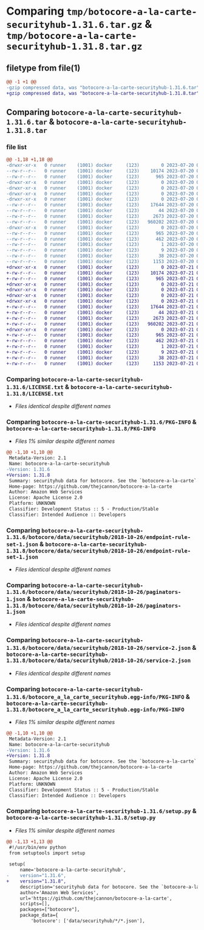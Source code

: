 # Comparing `tmp/botocore-a-la-carte-securityhub-1.31.6.tar.gz` & `tmp/botocore-a-la-carte-securityhub-1.31.8.tar.gz`

## filetype from file(1)

```diff
@@ -1 +1 @@
-gzip compressed data, was "botocore-a-la-carte-securityhub-1.31.6.tar", last modified: Thu Jul 20 01:20:47 2023, max compression
+gzip compressed data, was "botocore-a-la-carte-securityhub-1.31.8.tar", last modified: Fri Jul 21 01:21:57 2023, max compression
```

## Comparing `botocore-a-la-carte-securityhub-1.31.6.tar` & `botocore-a-la-carte-securityhub-1.31.8.tar`

### file list

```diff
@@ -1,18 +1,18 @@
-drwxr-xr-x   0 runner    (1001) docker     (123)        0 2023-07-20 01:20:47.378933 botocore-a-la-carte-securityhub-1.31.6/
--rw-r--r--   0 runner    (1001) docker     (123)    10174 2023-07-20 01:20:47.000000 botocore-a-la-carte-securityhub-1.31.6/LICENSE.txt
--rw-r--r--   0 runner    (1001) docker     (123)      965 2023-07-20 01:20:47.378933 botocore-a-la-carte-securityhub-1.31.6/PKG-INFO
-drwxr-xr-x   0 runner    (1001) docker     (123)        0 2023-07-20 01:20:47.374933 botocore-a-la-carte-securityhub-1.31.6/botocore/
-drwxr-xr-x   0 runner    (1001) docker     (123)        0 2023-07-20 01:20:47.374933 botocore-a-la-carte-securityhub-1.31.6/botocore/data/
-drwxr-xr-x   0 runner    (1001) docker     (123)        0 2023-07-20 01:20:47.374933 botocore-a-la-carte-securityhub-1.31.6/botocore/data/securityhub/
-drwxr-xr-x   0 runner    (1001) docker     (123)        0 2023-07-20 01:20:47.374933 botocore-a-la-carte-securityhub-1.31.6/botocore/data/securityhub/2018-10-26/
--rw-r--r--   0 runner    (1001) docker     (123)    17644 2023-07-20 01:19:55.000000 botocore-a-la-carte-securityhub-1.31.6/botocore/data/securityhub/2018-10-26/endpoint-rule-set-1.json
--rw-r--r--   0 runner    (1001) docker     (123)       44 2023-07-20 01:19:55.000000 botocore-a-la-carte-securityhub-1.31.6/botocore/data/securityhub/2018-10-26/examples-1.json
--rw-r--r--   0 runner    (1001) docker     (123)     2673 2023-07-20 01:19:55.000000 botocore-a-la-carte-securityhub-1.31.6/botocore/data/securityhub/2018-10-26/paginators-1.json
--rw-r--r--   0 runner    (1001) docker     (123)   960202 2023-07-20 01:19:55.000000 botocore-a-la-carte-securityhub-1.31.6/botocore/data/securityhub/2018-10-26/service-2.json
-drwxr-xr-x   0 runner    (1001) docker     (123)        0 2023-07-20 01:20:47.378933 botocore-a-la-carte-securityhub-1.31.6/botocore_a_la_carte_securityhub.egg-info/
--rw-r--r--   0 runner    (1001) docker     (123)      965 2023-07-20 01:20:47.000000 botocore-a-la-carte-securityhub-1.31.6/botocore_a_la_carte_securityhub.egg-info/PKG-INFO
--rw-r--r--   0 runner    (1001) docker     (123)      462 2023-07-20 01:20:47.000000 botocore-a-la-carte-securityhub-1.31.6/botocore_a_la_carte_securityhub.egg-info/SOURCES.txt
--rw-r--r--   0 runner    (1001) docker     (123)        1 2023-07-20 01:20:47.000000 botocore-a-la-carte-securityhub-1.31.6/botocore_a_la_carte_securityhub.egg-info/dependency_links.txt
--rw-r--r--   0 runner    (1001) docker     (123)        9 2023-07-20 01:20:47.000000 botocore-a-la-carte-securityhub-1.31.6/botocore_a_la_carte_securityhub.egg-info/top_level.txt
--rw-r--r--   0 runner    (1001) docker     (123)       38 2023-07-20 01:20:47.378933 botocore-a-la-carte-securityhub-1.31.6/setup.cfg
--rw-r--r--   0 runner    (1001) docker     (123)     1153 2023-07-20 01:20:47.000000 botocore-a-la-carte-securityhub-1.31.6/setup.py
+drwxr-xr-x   0 runner    (1001) docker     (123)        0 2023-07-21 01:21:57.711588 botocore-a-la-carte-securityhub-1.31.8/
+-rw-r--r--   0 runner    (1001) docker     (123)    10174 2023-07-21 01:21:57.000000 botocore-a-la-carte-securityhub-1.31.8/LICENSE.txt
+-rw-r--r--   0 runner    (1001) docker     (123)      965 2023-07-21 01:21:57.707589 botocore-a-la-carte-securityhub-1.31.8/PKG-INFO
+drwxr-xr-x   0 runner    (1001) docker     (123)        0 2023-07-21 01:21:57.707589 botocore-a-la-carte-securityhub-1.31.8/botocore/
+drwxr-xr-x   0 runner    (1001) docker     (123)        0 2023-07-21 01:21:57.707589 botocore-a-la-carte-securityhub-1.31.8/botocore/data/
+drwxr-xr-x   0 runner    (1001) docker     (123)        0 2023-07-21 01:21:57.707589 botocore-a-la-carte-securityhub-1.31.8/botocore/data/securityhub/
+drwxr-xr-x   0 runner    (1001) docker     (123)        0 2023-07-21 01:21:57.707589 botocore-a-la-carte-securityhub-1.31.8/botocore/data/securityhub/2018-10-26/
+-rw-r--r--   0 runner    (1001) docker     (123)    17644 2023-07-21 01:21:06.000000 botocore-a-la-carte-securityhub-1.31.8/botocore/data/securityhub/2018-10-26/endpoint-rule-set-1.json
+-rw-r--r--   0 runner    (1001) docker     (123)       44 2023-07-21 01:21:06.000000 botocore-a-la-carte-securityhub-1.31.8/botocore/data/securityhub/2018-10-26/examples-1.json
+-rw-r--r--   0 runner    (1001) docker     (123)     2673 2023-07-21 01:21:06.000000 botocore-a-la-carte-securityhub-1.31.8/botocore/data/securityhub/2018-10-26/paginators-1.json
+-rw-r--r--   0 runner    (1001) docker     (123)   960202 2023-07-21 01:21:06.000000 botocore-a-la-carte-securityhub-1.31.8/botocore/data/securityhub/2018-10-26/service-2.json
+drwxr-xr-x   0 runner    (1001) docker     (123)        0 2023-07-21 01:21:57.707589 botocore-a-la-carte-securityhub-1.31.8/botocore_a_la_carte_securityhub.egg-info/
+-rw-r--r--   0 runner    (1001) docker     (123)      965 2023-07-21 01:21:57.000000 botocore-a-la-carte-securityhub-1.31.8/botocore_a_la_carte_securityhub.egg-info/PKG-INFO
+-rw-r--r--   0 runner    (1001) docker     (123)      462 2023-07-21 01:21:57.000000 botocore-a-la-carte-securityhub-1.31.8/botocore_a_la_carte_securityhub.egg-info/SOURCES.txt
+-rw-r--r--   0 runner    (1001) docker     (123)        1 2023-07-21 01:21:57.000000 botocore-a-la-carte-securityhub-1.31.8/botocore_a_la_carte_securityhub.egg-info/dependency_links.txt
+-rw-r--r--   0 runner    (1001) docker     (123)        9 2023-07-21 01:21:57.000000 botocore-a-la-carte-securityhub-1.31.8/botocore_a_la_carte_securityhub.egg-info/top_level.txt
+-rw-r--r--   0 runner    (1001) docker     (123)       38 2023-07-21 01:21:57.711588 botocore-a-la-carte-securityhub-1.31.8/setup.cfg
+-rw-r--r--   0 runner    (1001) docker     (123)     1153 2023-07-21 01:21:57.000000 botocore-a-la-carte-securityhub-1.31.8/setup.py
```

### Comparing `botocore-a-la-carte-securityhub-1.31.6/LICENSE.txt` & `botocore-a-la-carte-securityhub-1.31.8/LICENSE.txt`

 * *Files identical despite different names*

### Comparing `botocore-a-la-carte-securityhub-1.31.6/PKG-INFO` & `botocore-a-la-carte-securityhub-1.31.8/PKG-INFO`

 * *Files 1% similar despite different names*

```diff
@@ -1,10 +1,10 @@
 Metadata-Version: 2.1
 Name: botocore-a-la-carte-securityhub
-Version: 1.31.6
+Version: 1.31.8
 Summary: securityhub data for botocore. See the `botocore-a-la-carte` package for more info.
 Home-page: https://github.com/thejcannon/botocore-a-la-carte
 Author: Amazon Web Services
 License: Apache License 2.0
 Platform: UNKNOWN
 Classifier: Development Status :: 5 - Production/Stable
 Classifier: Intended Audience :: Developers
```

### Comparing `botocore-a-la-carte-securityhub-1.31.6/botocore/data/securityhub/2018-10-26/endpoint-rule-set-1.json` & `botocore-a-la-carte-securityhub-1.31.8/botocore/data/securityhub/2018-10-26/endpoint-rule-set-1.json`

 * *Files identical despite different names*

### Comparing `botocore-a-la-carte-securityhub-1.31.6/botocore/data/securityhub/2018-10-26/paginators-1.json` & `botocore-a-la-carte-securityhub-1.31.8/botocore/data/securityhub/2018-10-26/paginators-1.json`

 * *Files identical despite different names*

### Comparing `botocore-a-la-carte-securityhub-1.31.6/botocore/data/securityhub/2018-10-26/service-2.json` & `botocore-a-la-carte-securityhub-1.31.8/botocore/data/securityhub/2018-10-26/service-2.json`

 * *Files identical despite different names*

### Comparing `botocore-a-la-carte-securityhub-1.31.6/botocore_a_la_carte_securityhub.egg-info/PKG-INFO` & `botocore-a-la-carte-securityhub-1.31.8/botocore_a_la_carte_securityhub.egg-info/PKG-INFO`

 * *Files 1% similar despite different names*

```diff
@@ -1,10 +1,10 @@
 Metadata-Version: 2.1
 Name: botocore-a-la-carte-securityhub
-Version: 1.31.6
+Version: 1.31.8
 Summary: securityhub data for botocore. See the `botocore-a-la-carte` package for more info.
 Home-page: https://github.com/thejcannon/botocore-a-la-carte
 Author: Amazon Web Services
 License: Apache License 2.0
 Platform: UNKNOWN
 Classifier: Development Status :: 5 - Production/Stable
 Classifier: Intended Audience :: Developers
```

### Comparing `botocore-a-la-carte-securityhub-1.31.6/setup.py` & `botocore-a-la-carte-securityhub-1.31.8/setup.py`

 * *Files 1% similar despite different names*

```diff
@@ -1,13 +1,13 @@
 #!/usr/bin/env python
 from setuptools import setup
 
 setup(
     name='botocore-a-la-carte-securityhub',
-    version="1.31.6",
+    version="1.31.8",
     description='securityhub data for botocore. See the `botocore-a-la-carte` package for more info.',
     author='Amazon Web Services',
     url='https://github.com/thejcannon/botocore-a-la-carte',
     scripts=[],
     packages=["botocore"],
     package_data={
         'botocore': ['data/securityhub/*/*.json'],
```

